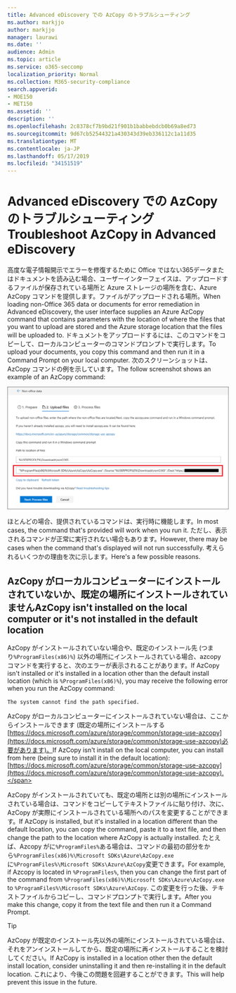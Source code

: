 ```yaml
---
title: Advanced eDiscovery での AzCopy のトラブルシューティング
ms.author: markjjo
author: markjjo
manager: laurawi
ms.date: ''
audience: Admin
ms.topic: article
ms.service: o365-seccomp
localization_priority: Normal
ms.collection: M365-security-compliance
search.appverid:
- MOE150
- MET150
ms.assetid: ''
description: ''
ms.openlocfilehash: 2c8378cf7b9bd21f901b1babbebdcb0b69a8ed73
ms.sourcegitcommit: 9d67cb52544321a430343d39eb336112c1a11d35
ms.translationtype: MT
ms.contentlocale: ja-JP
ms.lasthandoff: 05/17/2019
ms.locfileid: "34151519"
---
```

# <a name="troubleshoot-azcopy-in-advanced-ediscovery"></a><span data-ttu-id="b1367-102">Advanced eDiscovery での AzCopy のトラブルシューティング</span><span class="sxs-lookup"><span data-stu-id="b1367-102">Troubleshoot AzCopy in Advanced eDiscovery</span></span>

<span data-ttu-id="b1367-103">高度な電子情報開示でエラーを修復するために Office ではない365データまたはドキュメントを読み込む場合、ユーザーインターフェイスは、アップロードするファイルが保存されている場所と Azure ストレージの場所を含む、Azure AzCopy コマンドを提供します。ファイルがアップロードされる場所。</span><span class="sxs-lookup"><span data-stu-id="b1367-103">When loading non-Office 365 data or documents for error remediation in Advanced eDiscovery, the user interface supplies an Azure AzCopy command that contains parameters with the location of where the files that you want to upload are stored and the Azure storage location that the files will be uploaded to.</span></span> <span data-ttu-id="b1367-104">ドキュメントをアップロードするには、このコマンドをコピーして、ローカルコンピューターのコマンドプロンプトで実行します。</span><span class="sxs-lookup"><span data-stu-id="b1367-104">To upload your documents, you copy this command and then run it in a Command Prompt on your local computer.</span></span>  <span data-ttu-id="b1367-105">次のスクリーンショットは、AzCopy コマンドの例を示しています。</span><span class="sxs-lookup"><span data-stu-id="b1367-105">The follow screenshot shows an example of an AzCopy command:</span></span>

![Office 365 以外のファイルをアップロードする](../media/46ba68f6-af11-4e70-bb91-5fc7973516e3.png)

<span data-ttu-id="b1367-107">ほとんどの場合、提供されているコマンドは、実行時に機能します。</span><span class="sxs-lookup"><span data-stu-id="b1367-107">In most cases, the command that's provided will work when you run it.</span></span> <span data-ttu-id="b1367-108">ただし、表示されるコマンドが正常に実行されない場合もあります。</span><span class="sxs-lookup"><span data-stu-id="b1367-108">However, there may be cases when the command that's displayed will not run successfully.</span></span> <span data-ttu-id="b1367-109">考えられるいくつかの理由を次に示します。</span><span class="sxs-lookup"><span data-stu-id="b1367-109">Here's a few possible reasons.</span></span>

## <a name="azcopy-isnt-installed-on-the-local-computer-or-its-not-installed-in-the-default-location"></a><span data-ttu-id="b1367-110">AzCopy がローカルコンピューターにインストールされていないか、既定の場所にインストールされていません</span><span class="sxs-lookup"><span data-stu-id="b1367-110">AzCopy isn't installed on the local computer or it's not installed in the default location</span></span>

<span data-ttu-id="b1367-111">AzCopy がインストールされていない場合や、既定のインストール先 (つまり`%ProgramFiles(x86)%`) 以外の場所にインストールされている場合、azcopy コマンドを実行すると、次のエラーが表示されることがあります。</span><span class="sxs-lookup"><span data-stu-id="b1367-111">If AzCopy isn't installed or it's installed in a location other than the default install location (which is `%ProgramFiles(x86)%`), you may receive the following error when you run the AzCopy command:</span></span>

    The system cannot find the path specified.

<span data-ttu-id="b1367-112">AzCopy がローカルコンピューターにインストールされていない場合は、ここからインストールできます (既定の場所にインストールする[https://docs.microsoft.com/azure/storage/common/storage-use-azcopy](https://docs.microsoft.com/azure/storage/common/storage-use-azcopy)必要があります)。</span><span class="sxs-lookup"><span data-stu-id="b1367-112">If AzCopy isn't install on the local computer, you can install from here (being sure to install it in the default location): [https://docs.microsoft.com/azure/storage/common/storage-use-azcopy](https://docs.microsoft.com/azure/storage/common/storage-use-azcopy).</span></span>


<span data-ttu-id="b1367-113">AzCopy がインストールされていても、既定の場所とは別の場所にインストールされている場合は、コマンドをコピーしてテキストファイルに貼り付け、次に、AzCopy が実際にインストールされている場所へのパスを変更することができます。</span><span class="sxs-lookup"><span data-stu-id="b1367-113">If AzCopy is installed, but it's installed in a location different than the default location, you can copy the command, paste it to a text file, and then change the path to the location where AzCopy is actually installed.</span></span> <span data-ttu-id="b1367-114">たとえば、Azcopy がに`%ProgramFiles%`ある場合は、コマンドの最初の部分をから`%ProgramFiles(x86)%\Microsoft SDKs\Azure\AzCopy.exe`に`%ProgramFiles%\Microsoft SDKs\Azure\AzCopy`変更できます。</span><span class="sxs-lookup"><span data-stu-id="b1367-114">For example, if Azcopy is located in `%ProgramFiles%`, then you can change the first part of the command from `%ProgramFiles(x86)%\Microsoft SDKs\Azure\AzCopy.exe` to `%ProgramFiles%\Microsoft SDKs\Azure\AzCopy`.</span></span> <span data-ttu-id="b1367-115">この変更を行った後、テキストファイルからコピーし、コマンドプロンプトで実行します。</span><span class="sxs-lookup"><span data-stu-id="b1367-115">After you make this change, copy it from the text file and then run it a Command Prompt.</span></span>

> [!TIP]
> <span data-ttu-id="b1367-116">AzCopy が既定のインストール先以外の場所にインストールされている場合は、それをアンインストールしてから、既定の場所に再インストールすることを検討してください。</span><span class="sxs-lookup"><span data-stu-id="b1367-116">If AzCopy is installed in a location other then the default install location, consider uninstalling it and then re-installing it in the default location.</span></span> <span data-ttu-id="b1367-117">これにより、今後この問題を回避することができます。</span><span class="sxs-lookup"><span data-stu-id="b1367-117">This will help prevent this issue in the future.</span></span>